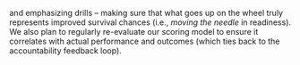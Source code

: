 and emphasizing drills – making sure that what goes up on the wheel truly represents improved survival chances (i.e., _moving the needle_ in readiness). We also plan to regularly re-evaluate our scoring model to ensure it correlates with actual performance and outcomes (which ties back to the accountability feedback loop).